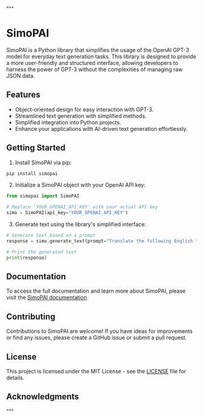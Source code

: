 """
# SimoPAI

SimoPAI is a Python library that simplifies the usage of the OpenAI GPT-3 model for everyday text generation tasks. This library is designed to provide a more user-friendly and structured interface, allowing developers to harness the power of GPT-3 without the complexities of managing raw JSON data.

## Features

- Object-oriented design for easy interaction with GPT-3.
- Streamlined text generation with simplified methods.
- Simplified integration into Python projects.
- Enhance your applications with AI-driven text generation effortlessly.

## Getting Started

1. Install SimoPAI via pip:
```bash
pip install simopai
```

2. Initialize a SimoPAI object with your OpenAI API key:
```python
from simopai import SimoPAI

# Replace 'YOUR_OPENAI_API_KEY' with your actual API key
simo = SimoPAI(api_key="YOUR_OPENAI_API_KEY")
```

3. Generate text using the library's simplified interface:
```python
# Generate text based on a prompt
response = simo.generate_text(prompt="Translate the following English text to French: 'Hello, world!'")

# Print the generated text
print(response)
```

## Documentation

To access the full documentation and learn more about SimoPAI, please visit the [SimoPAI documentation](https://github.com/your_username/simopai).

## Contributing

Contributions to SimoPAI are welcome! If you have ideas for improvements or find any issues, please create a GitHub issue or submit a pull request.

## License

This project is licensed under the MIT License - see the [LICENSE](LICENSE) file for details.

## Acknowledgments
"""
